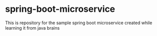 # spring-boot-microservice

This is repository for the sample spring boot microservice created while learning it from java brains
